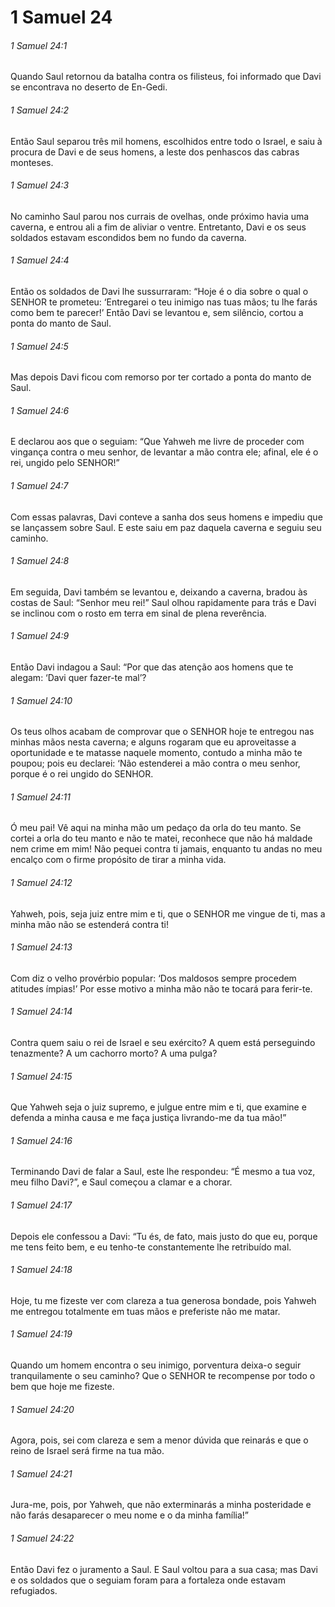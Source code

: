 # 1 Samuel 24

###### 1 Samuel 24:1

Quando Saul retornou da batalha contra os filisteus, foi informado que Davi se encontrava no deserto de En-Gedi.

###### 1 Samuel 24:2

Então Saul separou três mil homens, escolhidos entre todo o Israel, e saiu à procura de Davi e de seus homens, a leste dos penhascos das cabras monteses.

###### 1 Samuel 24:3

No caminho Saul parou nos currais de ovelhas, onde próximo havia uma caverna, e entrou ali a fim de aliviar o ventre. Entretanto, Davi e os seus soldados estavam escondidos bem no fundo da caverna.

###### 1 Samuel 24:4

Então os soldados de Davi lhe sussurraram: “Hoje é o dia sobre o qual o SENHOR te prometeu: ‘Entregarei o teu inimigo nas tuas mãos; tu lhe farás como bem te parecer!’ Então Davi se levantou e, sem silêncio, cortou a ponta do manto de Saul.

###### 1 Samuel 24:5

Mas depois Davi ficou com remorso por ter cortado a ponta do manto de Saul.

###### 1 Samuel 24:6

E declarou aos que o seguiam: “Que Yahweh me livre de proceder com vingança contra o meu senhor, de levantar a mão contra ele; afinal, ele é o rei, ungido pelo SENHOR!”

###### 1 Samuel 24:7

Com essas palavras, Davi conteve a sanha dos seus homens e impediu que se lançassem sobre Saul. E este saiu em paz daquela caverna e seguiu seu caminho.

###### 1 Samuel 24:8

Em seguida, Davi também se levantou e, deixando a caverna, bradou às costas de Saul: “Senhor meu rei!” Saul olhou rapidamente para trás e Davi se inclinou com o rosto em terra em sinal de plena reverência.

###### 1 Samuel 24:9

Então Davi indagou a Saul: “Por que das atenção aos homens que te alegam: ‘Davi quer fazer-te mal’?

###### 1 Samuel 24:10

Os teus olhos acabam de comprovar que o SENHOR hoje te entregou nas minhas mãos nesta caverna; e alguns rogaram que eu aproveitasse a oportunidade e te matasse naquele momento, contudo a minha mão te poupou; pois eu declarei: ‘Não estenderei a mão contra o meu senhor, porque é o rei ungido do SENHOR.

###### 1 Samuel 24:11

Ó meu pai! Vê aqui na minha mão um pedaço da orla do teu manto. Se cortei a orla do teu manto e não te matei, reconhece que não há maldade nem crime em mim! Não pequei contra ti jamais, enquanto tu andas no meu encalço com o firme propósito de tirar a minha vida.

###### 1 Samuel 24:12

Yahweh, pois, seja juiz entre mim e ti, que o SENHOR me vingue de ti, mas a minha mão não se estenderá contra ti!

###### 1 Samuel 24:13

Com diz o velho provérbio popular: ‘Dos maldosos sempre procedem atitudes ímpias!’ Por esse motivo a minha mão não te tocará para ferir-te.

###### 1 Samuel 24:14

Contra quem saiu o rei de Israel e seu exército? A quem está perseguindo tenazmente? A um cachorro morto? A uma pulga?

###### 1 Samuel 24:15

Que Yahweh seja o juiz supremo, e julgue entre mim e ti, que examine e defenda a minha causa e me faça justiça livrando-me da tua mão!”

###### 1 Samuel 24:16

Terminando Davi de falar a Saul, este lhe respondeu: “É mesmo a tua voz, meu filho Davi?”, e Saul começou a clamar e a chorar.

###### 1 Samuel 24:17

Depois ele confessou a Davi: “Tu és, de fato, mais justo do que eu, porque me tens feito bem, e eu tenho-te constantemente lhe retribuído mal.

###### 1 Samuel 24:18

Hoje, tu me fizeste ver com clareza a tua generosa bondade, pois Yahweh me entregou totalmente em tuas mãos e preferiste não me matar.

###### 1 Samuel 24:19

Quando um homem encontra o seu inimigo, porventura deixa-o seguir tranquilamente o seu caminho? Que o SENHOR te recompense por todo o bem que hoje me fizeste.

###### 1 Samuel 24:20

Agora, pois, sei com clareza e sem a menor dúvida que reinarás e que o reino de Israel será firme na tua mão.

###### 1 Samuel 24:21

Jura-me, pois, por Yahweh, que não exterminarás a minha posteridade e não farás desaparecer o meu nome e o da minha família!”

###### 1 Samuel 24:22

Então Davi fez o juramento a Saul. E Saul voltou para a sua casa; mas Davi e os soldados que o seguiam foram para a fortaleza onde estavam refugiados.

